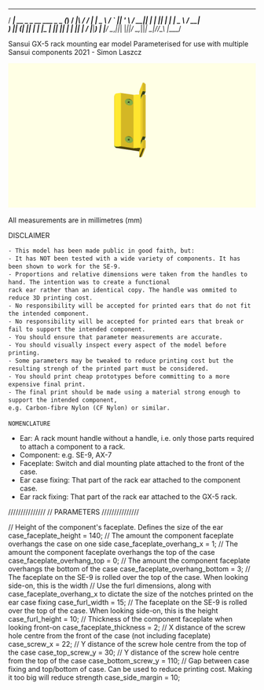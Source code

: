  ____                             _     ____ __  __      ____
/ ___|   __ _  _ __   ___  _   _ (_)   / ___|\ \/ /     | ___|
\___ \  / _` || '_ \ / __|| | | || |  | |  _  \  / _____|___ \
 ___) || (_| || | | |\__ \| |_| || |  | |_| | /  \|_____|___) |
|____/  \__,_||_| |_||___/ \__,_||_|   \____|/_/\_\     |____/

Sansui GX-5 rack mounting ear model
Parameterised for use with multiple Sansui components
2021 - Simon Laszcz 

![render](/handle.png)

All measurements are in millimetres (mm)

DISCLAIMER
~~~~~~~~~~
- This model has been made public in good faith, but:
- It has NOT been tested with a wide variety of components. It has been shown to work for the SE-9.
- Proportions and relative dimensions were taken from the handles to hand. The intention was to create a functional
rack ear rather than an identical copy. The handle was ommited to reduce 3D printing cost.
- No responsibility will be accepted for printed ears that do not fit the intended component.
- No responsibility will be accepted for printed ears that break or fail to support the intended component.
- You should ensure that parameter measurements are accurate.
- You should visually inspect every aspect of the model before printing.
- Some parameters may be tweaked to reduce printing cost but the resulting strengh of the printed part must be considered.
- You should print cheap prototypes before committing to a more expensive final print.
- The final print should be made using a material strong enough to support the intended component,
e.g. Carbon-fibre Nylon (CF Nylon) or similar.

NOMENCLATURE
~~~~~~~~~~~~
- Ear: A rack mount handle without a handle, i.e. only those parts required to attach a component to a rack.
- Component: e.g. SE-9, AX-7
- Faceplate: Switch and dial mounting plate attached to the front of the case.
- Ear case fixing: That part of the rack ear attached to the component case.
- Ear rack fixing: That part of the rack ear attached to the GX-5 rack.

///////////////
//  PARAMETERS
///////////////

//  Height of the component's faceplate. Defines the size of the ear
case_faceplate_height = 140;
//  The amount the component faceplate overhangs the case on one side
case_faceplate_overhang_x = 1;
//  The amount the component faceplate overhangs the top of the case
case_faceplate_overhang_top = 0;
//  The amount the component faceplate overhangs the bottom of the case
case_faceplate_overhang_bottom = 3;
//  The faceplate on the SE-9 is rolled over the top of the case. When looking side-on, this is the width
//  Use the furl dimensions, along with case_faceplate_overhang_x to dictate the size of the notches printed on the ear case fixing
case_furl_width = 15;
//  The faceplate on the SE-9 is rolled over the top of the case. When looking side-on, this is the height
case_furl_height = 10;
//  Thickness of the component faceplate when looking front-on
case_faceplate_thickness = 2;
//  X distance of the screw hole centre from the front of the case (not including faceplate)
case_screw_x = 22;
//  Y distance of the screw hole centre from the top of the case
case_top_screw_y = 30;
//  Y distance of the screw hole centre from the top of the case
case_bottom_screw_y = 110;
//  Gap between case fixing and top/bottom of case. Can be used to reduce printing cost. Making it too big will reduce strength
case_side_margin = 10;
